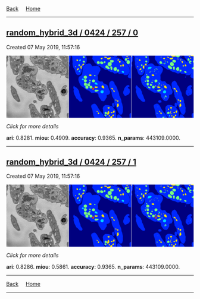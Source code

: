 
[Back](..)&nbsp;&nbsp;&nbsp;&nbsp;&nbsp;[Home](https://leapmanlab.github.io/snapshots)

---

<div class="summary"><a href="0"><h2>random_hybrid_3d / 0424 / 257 / 0</h2></a><p>Created 07 May 2019, 11:57:16
</p><a href="0"><img src="0/media/summary.png" align="center"></a><p>
<i>Click for more details</i>
</p></div>

**ari**: 0.8281. **miou**: 0.4909. **accuracy**: 0.9365. **n_params**: 443109.0000. 

---

<div class="summary"><a href="1"><h2>random_hybrid_3d / 0424 / 257 / 1</h2></a><p>Created 07 May 2019, 11:57:16
</p><a href="1"><img src="1/media/summary.png" align="center"></a><p>
<i>Click for more details</i>
</p></div>

**ari**: 0.8286. **miou**: 0.5861. **accuracy**: 0.9365. **n_params**: 443109.0000. 

---

[Back](..)&nbsp;&nbsp;&nbsp;&nbsp;&nbsp;[Home](https://leapmanlab.github.io/snapshots)

---